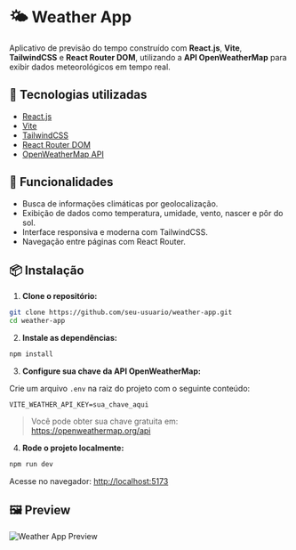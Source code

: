 # 🌤️ Weather App

Aplicativo de previsão do tempo construído com **React.js**, **Vite**, **TailwindCSS** e **React Router DOM**, utilizando a **API OpenWeatherMap** para exibir dados meteorológicos em tempo real.

## 🚀 Tecnologias utilizadas

- [React.js](https://reactjs.org/)
- [Vite](https://vitejs.dev/)
- [TailwindCSS](https://tailwindcss.com/)
- [React Router DOM](https://reactrouter.com/)
- [OpenWeatherMap API](https://openweathermap.org/api)

## 🔧 Funcionalidades

- Busca de informações climáticas por geolocalização.
- Exibição de dados como temperatura, umidade, vento, nascer e pôr do sol.
- Interface responsiva e moderna com TailwindCSS.
- Navegação entre páginas com React Router.

## 📦 Instalação

1. **Clone o repositório:**

```bash
git clone https://github.com/seu-usuario/weather-app.git
cd weather-app
```

2. **Instale as dependências:**

```bash
npm install
```

3. **Configure sua chave da API OpenWeatherMap:**

Crie um arquivo `.env` na raiz do projeto com o seguinte conteúdo:

```env
VITE_WEATHER_API_KEY=sua_chave_aqui
```

> Você pode obter sua chave gratuita em: https://openweathermap.org/api

4. **Rode o projeto localmente:**

```bash
npm run dev
```

Acesse no navegador: [http://localhost:5173](http://localhost:5173)

## 🖼️ Preview

![Weather App Preview](https://i.imgur.com/9NeiXbm.png)
